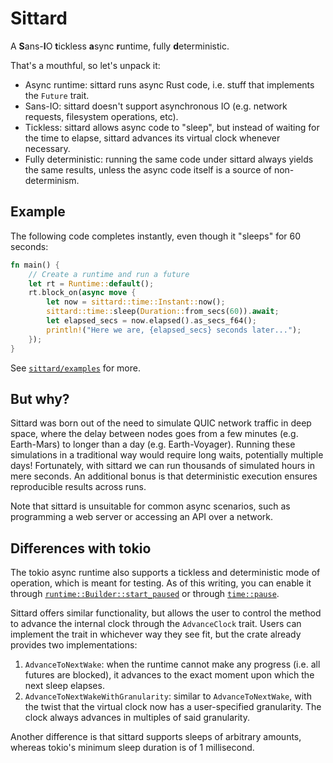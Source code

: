 Sittard
=======

A **S**ans-**I**O **t**ickless **a**sync **r**untime, fully **d**eterministic.

That's a mouthful, so let's unpack it:

- Async runtime: sittard runs async Rust code, i.e. stuff that implements the `Future` trait.
- Sans-IO: sittard doesn't support asynchronous IO (e.g. network requests, filesystem operations,
  etc).
- Tickless: sittard allows async code to "sleep", but instead of waiting for the time to elapse,
  sittard advances its virtual clock whenever necessary.
- Fully deterministic: running the same code under sittard always yields the same results, unless
  the async code itself is a source of non-determinism.

## Example

The following code completes instantly, even though it "sleeps" for 60 seconds:

```rust
fn main() {
    // Create a runtime and run a future
    let rt = Runtime::default();
    rt.block_on(async move {
        let now = sittard::time::Instant::now();
        sittard::time::sleep(Duration::from_secs(60)).await;
        let elapsed_secs = now.elapsed().as_secs_f64();
        println!("Here we are, {elapsed_secs} seconds later...");
    });
}
```

See [`sittard/examples`](./sittard/examples/) for more.

## But why?

Sittard was born out of the need to simulate QUIC network traffic in deep space, where the delay
between nodes goes from a few minutes (e.g. Earth-Mars) to longer than a day (e.g. Earth-Voyager).
Running these simulations in a traditional way would require long waits, potentially multiple days!
Fortunately, with sittard we can run thousands of simulated hours in mere seconds. An additional
bonus is that deterministic execution ensures reproducible results across runs.

Note that sittard is unsuitable for common async scenarios, such as programming a web server or
accessing an API over a network.

## Differences with tokio

The tokio async runtime also supports a tickless and deterministic mode of operation, which is meant
for testing. As of this writing, you can enable it through
[`runtime::Builder::start_paused`](https://docs.rs/tokio/1.45.1/tokio/runtime/struct.Builder.html#method.start_paused)
or through [`time::pause`](https://docs.rs/tokio/1.45.1/tokio/time/fn.pause.html).

Sittard offers similar functionality, but allows the user to control the method to advance the
internal clock through the `AdvanceClock` trait. Users can implement the trait in whichever way they see fit, but the crate already provides two implementations:

1. `AdvanceToNextWake`: when the runtime cannot make any progress (i.e. all futures are blocked), it
   advances to the exact moment upon which the next sleep elapses.
2. `AdvanceToNextWakeWithGranularity`: similar to `AdvanceToNextWake`, with the twist that the
   virtual clock now has a user-specified granularity. The clock always advances in multiples of
   said granularity.

Another difference is that sittard supports sleeps of arbitrary amounts, whereas tokio's minimum sleep duration is of 1 millisecond.
